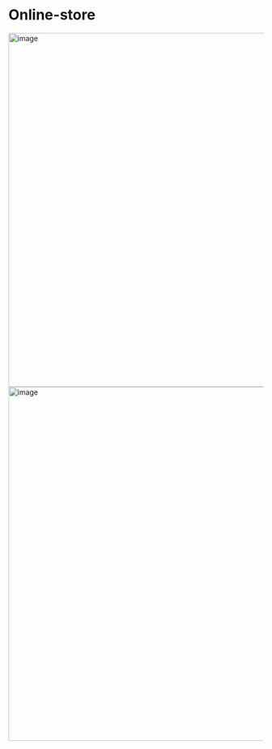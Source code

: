 # Online-store

<img width="700" alt="image" src="https://github.com/Max-Vassilev/Online-store/assets/106106321/ce8261cc-7bdd-4604-bd87-45f3d5fd9524">

<img width="700" alt="image" src="https://github.com/Max-Vassilev/Online-store/assets/106106321/7c064434-fa89-4685-b184-b4bbabf5f377">
